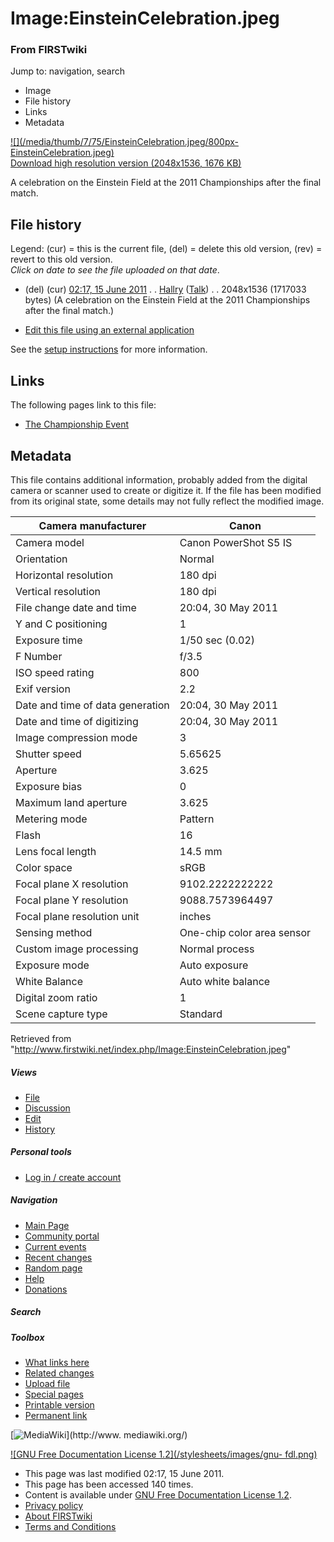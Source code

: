 

# Image:EinsteinCelebration.jpeg

### From FIRSTwiki

Jump to: navigation, search

  * Image
  * File history
  * Links
  * Metadata

[![](/media/thumb/7/75/EinsteinCelebration.jpeg/800px-
EinsteinCelebration.jpeg)](/media/7/75/EinsteinCelebration.jpeg)  
[Download high resolution version (2048x1536, 1676
KB)](/media/7/75/EinsteinCelebration.jpeg)

A celebration on the Einstein Field at the 2011 Championships after the final
match.

## File history

Legend: (cur) = this is the current file, (del) = delete this old version,
(rev) = revert to this old version.  
_Click on date to see the file uploaded on that date_.

  * (del) (cur) [02:17, 15 June 2011](/media/7/75/EinsteinCelebration.jpeg "/media/7/75/EinsteinCelebration.jpeg" ) . . [Hallry](/index.php/User:Hallry "User:Hallry" ) ([Talk](/index.php/User_talk:Hallry "User talk:Hallry" )) . . 2048x1536 (1717033 bytes) (A celebration on the Einstein Field at the 2011 Championships after the final match.)
  

  * [Edit this file using an external application](/index.php?title=Image:EinsteinCelebration.jpeg&action=edit&externaledit=true&mode=file "Image:EinsteinCelebration.jpeg" )

See the [setup
instructions](http://meta.wikimedia.org/wiki/Help:External_editors
"http://meta.wikimedia.org/wiki/Help:External_editors" ) for more information.

## Links

The following pages link to this file:

  * [The Championship Event](/index.php/The_Championship_Event "The Championship Event" )

## Metadata

This file contains additional information, probably added from the digital
camera or scanner used to create or digitize it. If the file has been modified
from its original state, some details may not fully reflect the modified
image.

Camera manufacturer |  Canon  
---|---  
Camera model |  Canon PowerShot S5 IS  
Orientation |  Normal  
Horizontal resolution |  180 dpi  
Vertical resolution |  180 dpi  
File change date and time |  20:04, 30 May 2011  
Y and C positioning |  1  
Exposure time |  1/50 sec (0.02)  
F Number |  f/3.5  
ISO speed rating |  800  
Exif version |  2.2  
Date and time of data generation |  20:04, 30 May 2011  
Date and time of digitizing |  20:04, 30 May 2011  
Image compression mode |  3  
Shutter speed |  5.65625  
Aperture |  3.625  
Exposure bias |  0  
Maximum land aperture |  3.625  
Metering mode |  Pattern  
Flash |  16  
Lens focal length |  14.5 mm  
Color space |  sRGB  
Focal plane X resolution |  9102.2222222222  
Focal plane Y resolution |  9088.7573964497  
Focal plane resolution unit |  inches  
Sensing method |  One-chip color area sensor  
Custom image processing |  Normal process  
Exposure mode |  Auto exposure  
White Balance |  Auto white balance  
Digital zoom ratio |  1  
Scene capture type |  Standard  
  
Retrieved from
"<http://www.firstwiki.net/index.php/Image:EinsteinCelebration.jpeg>"

##### Views

  * [File](/index.php/Image:EinsteinCelebration.jpeg)
  * [Discussion](/index.php?title=Image_talk:EinsteinCelebration.jpeg&action=edit)
  * [Edit](/index.php?title=Image:EinsteinCelebration.jpeg&action=edit)
  * [History](/index.php?title=Image:EinsteinCelebration.jpeg&action=history)

##### Personal tools

  * [Log in / create account](/index.php?title=Special:Userlogin&returnto=Image:EinsteinCelebration.jpeg)

[](/index.php/Main_Page "Main Page" )

##### Navigation

  * [Main Page](/index.php/Main_Page)
  * [Community portal](/index.php/FIRSTwiki:Community_portal)
  * [Current events](/index.php/Current_events)
  * [Recent changes](/index.php/Special:Recentchanges)
  * [Random page](/index.php/Special:Random)
  * [Help](/index.php/FIRSTwiki:Help)
  * [Donations](/index.php/FIRSTwiki:Site_support)

##### Search



##### Toolbox

  * [What links here](/index.php/Special:Whatlinkshere/Image:EinsteinCelebration.jpeg)
  * [Related changes](/index.php/Special:Recentchangeslinked/Image:EinsteinCelebration.jpeg)
  * [Upload file](/index.php/Special:Upload)
  * [Special pages](/index.php/Special:Specialpages)
  * [Printable version](/index.php?title=Image:EinsteinCelebration.jpeg&printable=yes)
  * [Permanent link](/index.php?title=Image:EinsteinCelebration.jpeg&oldid=80515)

[![MediaWiki](/skins/common/images/poweredby_mediawiki_88x31.png)](http://www.
mediawiki.org/)

[![GNU Free Documentation License 1.2](/stylesheets/images/gnu-
fdl.png)](http://www.gnu.org/copyleft/fdl.html)

  * This page was last modified 02:17, 15 June 2011.
  * This page has been accessed 140 times.
  * Content is available under [GNU Free Documentation License 1.2](http://www.gnu.org/copyleft/fdl.html "http://www.gnu.org/copyleft/fdl.html" ).
  * [Privacy policy](/index.php/FIRSTwiki:Privacy_policy "FIRSTwiki:Privacy policy" )
  * [About FIRSTwiki](/index.php/FIRSTwiki:About "FIRSTwiki:About" )
  * [Terms and Conditions](/index.php/FIRSTwiki:Terms_and_conditions "FIRSTwiki:Terms and conditions" )

